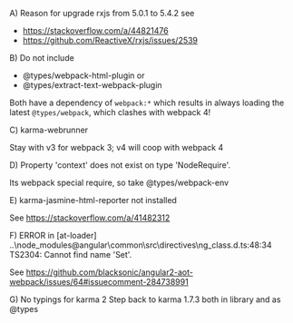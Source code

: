 A) Reason for upgrade rxjs from 5.0.1 to 5.4.2 see

- https://stackoverflow.com/a/44821476
- https://github.com/ReactiveX/rxjs/issues/2539

B) Do not include

- @types/webpack-html-plugin or
- @types/extract-text-webpack-plugin

Both have a dependency of `webpack:*` which results in always loading the latest `@types/webpack`, which clashes with webpack 4!

C) karma-webrunner

Stay with v3 for webpack 3; v4 will coop with webpack 4

D) Property 'context' does not exist on type 'NodeRequire'.

Its webpack special require, so take @types/webpack-env

E) karma-jasmine-html-reporter not installed

See https://stackoverflow.com/a/41482312

F) ERROR in [at-loader] ..\node_modules\@angular\common\src\directives\ng_class.d.ts:48:34
TS2304: Cannot find name 'Set'.

See https://github.com/blacksonic/angular2-aot-webpack/issues/64#issuecomment-284738991

G) No typings for karma 2
Step back to karma 1.7.3 both in library and as @types
